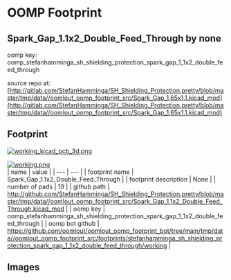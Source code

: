 # OOMP Footprint  
## Spark_Gap_1.1x2_Double_Feed_Through  by none  
  
oomp key: oomp_stefanhamminga_sh_shielding_protection_spark_gap_1_1x2_double_feed_through  
  
source repo at: [http://gitlab.com/StefanHamminga/SH_Shielding_Protection.pretty/blob/master/tmp/data//oomlout_oomp_footprint_src/Spark_Gap_1.65x1.1.kicad_mod](http://gitlab.com/StefanHamminga/SH_Shielding_Protection.pretty/blob/master/tmp/data//oomlout_oomp_footprint_src/Spark_Gap_1.65x1.1.kicad_mod)  
## Footprint  
  
[![working_kicad_pcb_3d.png](working_kicad_pcb_3d_600.png)](working_kicad_pcb_3d.png)  
  
[![working.png](working_600.png)](working.png)  
| name | value | 
| --- | --- | 
| footprint name | Spark_Gap_1.1x2_Double_Feed_Through | 
| footprint description | None | 
| number of pads | 19 | 
| github path | http://github.com/StefanHamminga/SH_Shielding_Protection.pretty/blob/master/tmp/data//oomlout_oomp_footprint_src/Spark_Gap_1.1x2_Double_Feed_Through.kicad_mod | 
| oomp key | oomp_stefanhamminga_sh_shielding_protection_spark_gap_1_1x2_double_feed_through | 
| oomp bot github | https://github.com/oomlout/oomlout_oomp_footprint_bot/tree/main/tmp/data//oomlout_oomp_footprint_src/footprints/stefanhamminga_sh_shielding_protection_spark_gap_1_1x2_double_feed_through/working | 
## Images  
